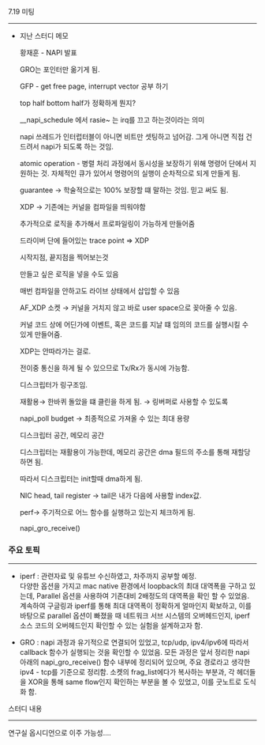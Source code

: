
7.19 미팅

---

- 지난 스터디 메모
    
    황재훈 - NAPI 발표
    
    GRO는 포인터만 옮기게 됨.
    
    GFP - get free page, interrupt vector 공부 하기
    
    top half bottom half가 정확하게 뭔지?
    
    __napi_schedule 에서 rasie~ 는 irq를 끄고 하는것이라는 의미
    
    napi 쓰레드가 인터럽터블이 아니면 비트만 셋팅하고 넘어감. 그게 아니면 직접 건드려서 napi가 되도록 하는 것임.
    
    atomic operation - 병렬 처리 과정에서 동시성을 보장하기 위해 명령어 단에서 지원하는 것. 자체적인 큐가 있어서 명령어의 실행이 순차적으로 되게 만들게 됨.
    
    guarantee → 학술적으로는 100% 보장할 떄 말하는 것임. 믿고 써도 됨.
    
    XDP → 기존에는 커널을 컴파일을 띄워야함
    
    추가적으로 로직을 추가해서 프로파일링이 가능하게 만들어줌
    
    드라이버 단에 들어있는 trace point ⇒ XDP
    
    시작지점, 끝지점을 찍어보는것
    
    만들고 싶은 로직을 넣을 수도 있음
    
    매번 컴파일을 안하고도 라이브 상태에서 삽입할 수 있음
    
    AF_XDP 소켓 → 커널을 거치지 않고 바로 user space으로 꽂아줄 수 있음.
    
    커널 코드 상에 어딘가에 이벤트, 혹은 코드를 지날 떄 임의의 코드를 실행시킬 수 있게 만들어줌.
    
    XDP는 안따라가는 걸로.
    
      
    
    전이중 통신을 하게 될 수 있으므로 Tx/Rx가 동시에 가능함.
    
    디스크립터가 링구조임.
    
    재활용→ 한바퀴 돌았을 떄 클린을 하게 됨. → 링버퍼로 사용할 수 있도록
    
    napi_poll budget → 최종적으로 가져올 수 있는 최대 용량
    
    디스크립터 공간, 메모리 공간
    
    디스크립터는 재활용이 가능한데, 메모리 공간은 dma 필드의 주소를 통해 재할당하면 됨.
    
    따라서 디스크립터는 init할때 dma하게 됨.
    
    NIC head, tail register → tail은 내가 다음에 사용할 index값.
    
      
    
    perf→ 주기적으로 어느 함수를 실행하고 있는지 체크하게 됨.
    
    napi_gro_receive()
    

  

### 주요 토픽

---

- iperf : 관련자료 및 유튜브 수신하였고, 차주까지 공부할 예정.  
    다양한 옵션을 가지고 mac native 환경에서 loopback의 최대 대역폭을 구하고 있는데, Parallel 옵션을 사용하여 기존대비 2배정도의 대역폭을 확인 할 수 있었음. 계속하여 구글링과 iperf를 통해 최대 대역폭이 정확하게 얼마인지 확보하고, 이를 바탕으로 parallel 옵션이 빠졌을 때 네트워크 서브 시스템의 오버헤드인지, iperf 소스 코드의 오버헤드인지 확인할 수 있는 실험을 설계하고자 함.  
    

  

- GRO : napi 과정과 유기적으로 연결되어 있었고, tcp/udp, ipv4/ipv6에 따라서 callback 함수가 실행되는 것을 확인할 수 있었음. 모든 과정은 앞서 정리한 napi 아래의 napi_gro_receive() 함수 내부에 정리되어 있으며, 주요 경로라고 생각한 ipv4 - tcp를 기준으로 정리함. 소켓의 frag_list에다가 복사하는 부분과, 각 헤더들을 XOR을 통해 same flow인지 확인하는 부분을 볼 수 있었고, 이를 굿노트로 도식화 함.  
      
      
      
    

스터디 내용

---

연구실 옵시디언으로 이주 가능성….